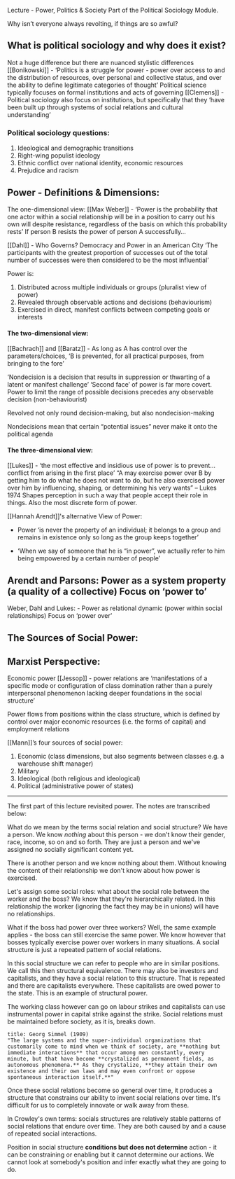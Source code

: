 Lecture - Power, Politics & Society
Part of the Political Sociology Module.

Why isn’t everyone always revolting, if things are so awful?
## What is political sociology and why does it exist?
Not a huge difference but there are nuanced stylistic differences
[[Bonikowski]] - ‘Politics is a struggle for power - power over access to and the distribution of resources, over personal and collective status, and over the ability to define legitimate categories of thought’
Political science typically focuses on formal institutions and acts of governing
[[Clemens]] - Political sociology also focus on institutions, but specifically that they ‘have been built up through systems of social relations and cultural understanding’

### Political sociology questions:

1. Ideological and demographic transitions
2. Right-wing populist ideology
3. Ethnic conflict over national identity, economic resources
4. Prejudice and racism

## Power - Definitions & Dimensions:
The one-dimensional view:
[[Max Weber]] - ‘Power is the probability that one actor within a social relationship will be in a position to carry out his own will despite resistance, regardless of the basis on which this probability rests’
If person B resists the power of person A successfully…

[[Dahl]] - Who Governs? Democracy and Power in an American City
‘The participants with the greatest proportion of successes out of the total number of successes were then considered to be the most influential’

Power is:
1. Distributed across multiple individuals or groups (pluralist view of power)
2. Revealed through observable actions and decisions (behaviourism)
3. Exercised in direct, manifest conflicts between competing goals or interests

#### The two-dimensional view:
[[Bachrach]] and [[Baratz]] -
As long as A has control over the parameters/choices, ‘B is prevented, for all practical purposes, from bringing to the fore’

‘Nondecision is a decision that results in suppression or thwarting of a latent or manifest challenge’
‘Second face’ of power is far more covert. Power to limit the range of possible decisions precedes any observable decision (non-behaviourist)

Revolved not only round decision-making, but also nondecision-making

Nondecisions mean that certain “potential issues” never make it onto the political agenda

#### The three-dimensional view:

[[Lukes]] - ‘the most effective and insidious use of power is to prevent…conflict from arising in the first place’
“A may exercise power over B by getting him to do what he does not want to do, but he also exercised power over him by influencing, shaping, or determining his very wants” – Lukes 1974
Shapes perception in such a way that people accept their role in things.
Also the most discrete form of power.

[[Hannah Arendt]]'s alternative View of Power:
- Power ‘is never the property of an individual; it belongs to a group and remains in existence only so long as the group keeps together’

- ‘When we say of someone that he is “in power”, we actually refer to him being empowered by a certain number of people’

Arendt and Parsons:
Power as a system property (a quality of a collective)
Focus on ‘power to’
- 
Weber, Dahl and Lukes: - Power as relational dynamic (power within social relationships)
Focus on ‘power over’

## The Sources of Social Power:

## Marxist Perspective:
Economic power
[[Jessop]] - power relations are ‘manifestations of a specific mode or configuration of class domination rather than a purely interpersonal phenomenon lacking deeper foundations in the social structure’

Power flows from positions within the class structure, which is defined by control over major economic resources (i.e. the forms of capital) and employment relations

[[Mann]]’s four sources of social power:
1. Economic (class dimensions, but also segments between classes e.g. a warehouse shift manager)
2. Military
3. Ideological (both religious and ideological)
4. Political (administrative power of states)

---

The first part of this lecture revisited power. The notes are transcribed below:

What do we mean by the terms social relation and social structure?
We have a person. We know *nothing* about this person - we don't know their gender, race, income, so on and so forth. They are just a person and we've assigned no socially significant content yet. 

There is another person and we know nothing about them. Without knowing the content of their relationship we don't know about how power is exercised.

Let's assign some social roles: what about the social role between the worker and the boss? We know that they're hierarchically related. In this relationship the worker (ignoring the fact they may be in unions) will have no relationships.

What if the boss had power over three workers? Well, the same example applies - the boss can still exercise the same power. We know however that bosses typically exercise power over workers in many situations. A social structure is just a repeated pattern of social relations.

In this social structure we can refer to people who are in similar positions. We call this then structural equivalence. There may also be investors and capitalists, and they have a social relation to this structure. That is repeated and there are capitalists everywhere. These capitalists are owed power to the state. This is an example of structural power.

The working class however can go on labour strikes and capitalists can use instrumental power in capital strike against the strike. Social relations must be maintained before society, as it is, breaks down.

```ad-quote
title: Georg Simmel (1909)
"The large systems and the super-individual organizations that customarily come to mind when we think of society, are **nothing but immediate interactions** that occur among men constantly, every minute, but that have become **crystalized as permanent fields, as autonomous phenomena.** As they crystalize, **they attain their own existence and their own laws and may even confront or oppose spontaneous interaction itself.**"
```

Once these social relations become so general over time, it produces a structure that constrains our ability to invent social relations over time. It's difficult for us to completely innovate or walk away from these.

In Crowley's own terms: socials structures are relatively stable patterns of social relations that endure over time. They are both caused by and a cause of repeated social interactions.

Position in social structure **conditions but does not determine** action - it can be constraining or enabling but it cannot determine our actions. We cannot look at somebody's position and infer exactly what they are going to do.